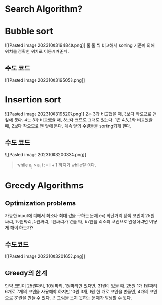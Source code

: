 # Search Algorithm?

# **Bubble sort**
![[Pasted image 20231003194849.png]]
둘 둘 씩 비교해서 sorting 기준에 의해 위치를 정확한 위치로 이동시켜준다.

## **수도 코드**
![[Pasted image 20231003195058.png]]
# **Insertion sort**
![[Pasted image 20231003195207.png]]
2는 3과 비교했을 때, 3보다 작으므로 맨 앞에 둔다.
4는 3과 비교했을 때, 3보다 크므로 그대로 있는다.
1은 4,3,2와 비교했을 때, 2보다 작으므로 맨 앞에 둔다.
계속 앞의 수열들을 sorting되게 한다.

## **수도 코드**
![[Pasted image 20231003200334.png]]
> while a<sub>j</sub> > a<sub>i</sub>
> i := i + 1 까지가 while절 이다.

# Greedy Algorithms
## Optimization problems
가능한 input에 대해서 최소나 최대 값을 구하는 문제
ex) 최단거리 탐색
코인이 25원짜리, 10원짜리, 5원짜리, 1원짜리가 있을 때,
67원을 최소의 코인으로 완성하려면 어떻게 해야 하는가?
## 수도코드
![[Pasted image 20231003201652.png]]
## Greedy의 한계
만약 코인이 25원짜리, 10원짜리, 1원짜리만 있다면,
31원이 있을 때, 25원 1개 1원짜리 6개로 7개의 코인을 사용해야 하지만
10원 3개, 1원 한 개로 코인을 만들면, 4개의 코인으로 31원을 만들 수 있다.
큰 그림을 보지 못하는 문제가 발생할 수 있다.







